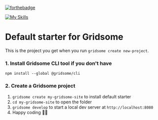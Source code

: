 [![forthebadge](http://forthebadge.com/images/badges/built-with-love.svg)](http://forthebadge.com)

[![My Skills](https://skillicons.dev/icons?i=js,html,css,nodejs,vue)](https://skillicons.dev)

# Default starter for Gridsome

This is the project you get when you run `gridsome create new-project`.

### 1. Install Gridsome CLI tool if you don't have

`npm install --global @gridsome/cli`

### 2. Create a Gridsome project

1. `gridsome create my-gridsome-site` to install default starter
2. `cd my-gridsome-site` to open the folder
3. `gridsome develop` to start a local dev server at `http://localhost:8080`
4. Happy coding 🎉🙌

